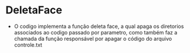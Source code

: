 # DeletaFace

- O codigo implementa a função deleta face, a qual apaga os diretorios associados ao codigo passado por parametro, como também faz a chamada da função responsável por apagar o código do arquivo controle.txt